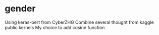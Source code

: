 # gender
Using keras-bert from CyberZHG
Combine several thought from kaggle public kernels
My choice to add cosine function
